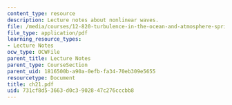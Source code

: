 ```yaml
---
content_type: resource
description: Lecture notes about nonlinear waves.
file: /media/courses/12-820-turbulence-in-the-ocean-and-atmosphere-spring-2007/731cf8d53663d0c3902847c276cccbb8_ch21.pdf
file_type: application/pdf
learning_resource_types:
- Lecture Notes
ocw_type: OCWFile
parent_title: Lecture Notes
parent_type: CourseSection
parent_uid: 1816500b-a90a-0efb-fa34-70eb309e5655
resourcetype: Document
title: ch21.pdf
uid: 731cf8d5-3663-d0c3-9028-47c276cccbb8
---
```

